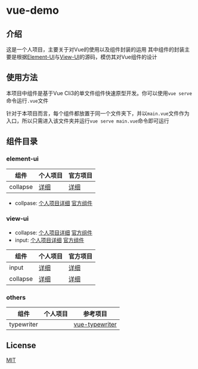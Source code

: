 # vue-demo

## 介绍
这是一个人项目，主要关于对Vue的使用以及组件封装的运用
其中组件的封装主要是根据[Element-UI](<https://element.eleme.cn/#/zh-CN>)与[View-UI](<https://www.iviewui.com/>)的源码，模仿其对Vue组件的设计

## 使用方法

本项目中组件是基于Vue Cli3的单文件组件快速原型开发。你可以使用`vue serve`命令运行`.vue`文件

针对于本项目而言，每个组件都放置于同一个文件夹下，并以`main.vue`文件作为入口，所以只需进入该文件夹并运行`vue serve main.vue`命令即可运行



## 组件目录



### element-ui

| 组件     | 个人项目 | 官方项目                                                     |
| -------- | -------- | ------------------------------------------------------------ |
| collapse | [详细]() | [详细](<https://element.eleme.cn/#/zh-CN/component/collapse>) |



- collpase: [个人项目详细]() [官方组件]()

### view-ui

- collapse: [个人项目详细]() [官方组件](<https://www.iviewui.com/components/collapse>)
- input:  [个人项目详细]() [官方组件](<https://www.iviewui.com/components/input>)

| 组件     | 个人项目 | 官方项目                                              |
| -------- | -------- | ----------------------------------------------------- |
| input    | [详细]() | [详细](<https://www.iviewui.com/components/input>)    |
| collapse | [详细]() | [详细](<https://www.iviewui.com/components/collapse>) |



### others

| 组件       | 个人项目 | 参考项目 |
| ---------- | -------- | -------- |
| typewriter | []()       |  [vue-typewriter](https://github.com/eduardostuart/vue-typewriter)        |





## License

[MIT](http://opensource.org/licenses/MIT)